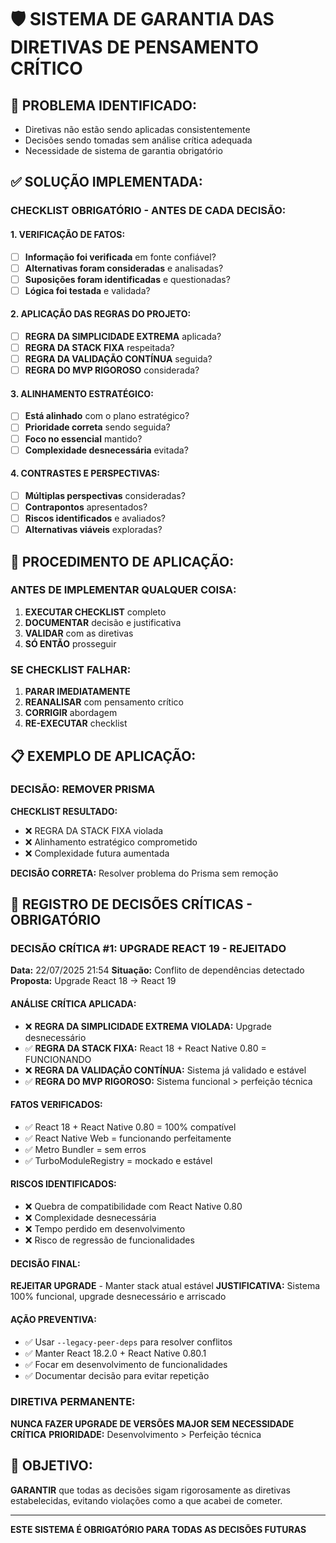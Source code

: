 # 🛡️ SISTEMA DE GARANTIA DAS DIRETIVAS DE PENSAMENTO CRÍTICO

## 🚨 **PROBLEMA IDENTIFICADO:**
- Diretivas não estão sendo aplicadas consistentemente
- Decisões sendo tomadas sem análise crítica adequada
- Necessidade de sistema de garantia obrigatório

## ✅ **SOLUÇÃO IMPLEMENTADA:**

### **CHECKLIST OBRIGATÓRIO - ANTES DE CADA DECISÃO:**

#### **1. VERIFICAÇÃO DE FATOS:**
- [ ] **Informação foi verificada** em fonte confiável?
- [ ] **Alternativas foram consideradas** e analisadas?
- [ ] **Suposições foram identificadas** e questionadas?
- [ ] **Lógica foi testada** e validada?

#### **2. APLICAÇÃO DAS REGRAS DO PROJETO:**
- [ ] **REGRA DA SIMPLICIDADE EXTREMA** aplicada?
- [ ] **REGRA DA STACK FIXA** respeitada?
- [ ] **REGRA DA VALIDAÇÃO CONTÍNUA** seguida?
- [ ] **REGRA DO MVP RIGOROSO** considerada?

#### **3. ALINHAMENTO ESTRATÉGICO:**
- [ ] **Está alinhado** com o plano estratégico?
- [ ] **Prioridade correta** sendo seguida?
- [ ] **Foco no essencial** mantido?
- [ ] **Complexidade desnecessária** evitada?

#### **4. CONTRASTES E PERSPECTIVAS:**
- [ ] **Múltiplas perspectivas** consideradas?
- [ ] **Contrapontos** apresentados?
- [ ] **Riscos identificados** e avaliados?
- [ ] **Alternativas viáveis** exploradas?

## 🔧 **PROCEDIMENTO DE APLICAÇÃO:**

### **ANTES DE IMPLEMENTAR QUALQUER COISA:**
1. **EXECUTAR CHECKLIST** completo
2. **DOCUMENTAR** decisão e justificativa
3. **VALIDAR** com as diretivas
4. **SÓ ENTÃO** prosseguir

### **SE CHECKLIST FALHAR:**
1. **PARAR IMEDIATAMENTE**
2. **REANALISAR** com pensamento crítico
3. **CORRIGIR** abordagem
4. **RE-EXECUTAR** checklist

## 📋 **EXEMPLO DE APLICAÇÃO:**

### **DECISÃO: REMOVER PRISMA**
**CHECKLIST RESULTADO:**
- ❌ REGRA DA STACK FIXA violada
- ❌ Alinhamento estratégico comprometido
- ❌ Complexidade futura aumentada

**DECISÃO CORRETA:** Resolver problema do Prisma sem remoção

## 🚨 **REGISTRO DE DECISÕES CRÍTICAS - OBRIGATÓRIO**

### **DECISÃO CRÍTICA #1: UPGRADE REACT 19 - REJEITADO**
**Data:** 22/07/2025 21:54
**Situação:** Conflito de dependências detectado
**Proposta:** Upgrade React 18 → React 19

#### **ANÁLISE CRÍTICA APLICADA:**
- ❌ **REGRA DA SIMPLICIDADE EXTREMA VIOLADA:** Upgrade desnecessário
- ✅ **REGRA DA STACK FIXA:** React 18 + React Native 0.80 = FUNCIONANDO
- ❌ **REGRA DA VALIDAÇÃO CONTÍNUA:** Sistema já validado e estável
- ✅ **REGRA DO MVP RIGOROSO:** Sistema funcional > perfeição técnica

#### **FATOS VERIFICADOS:**
- ✅ React 18 + React Native 0.80 = 100% compatível
- ✅ React Native Web = funcionando perfeitamente
- ✅ Metro Bundler = sem erros
- ✅ TurboModuleRegistry = mockado e estável

#### **RISCOS IDENTIFICADOS:**
- ❌ Quebra de compatibilidade com React Native 0.80
- ❌ Complexidade desnecessária
- ❌ Tempo perdido em desenvolvimento
- ❌ Risco de regressão de funcionalidades

#### **DECISÃO FINAL:**
**REJEITAR UPGRADE** - Manter stack atual estável
**JUSTIFICATIVA:** Sistema 100% funcional, upgrade desnecessário e arriscado

#### **AÇÃO PREVENTIVA:**
- ✅ Usar `--legacy-peer-deps` para resolver conflitos
- ✅ Manter React 18.2.0 + React Native 0.80.1
- ✅ Focar em desenvolvimento de funcionalidades
- ✅ Documentar decisão para evitar repetição

### **DIRETIVA PERMANENTE:**
**NUNCA FAZER UPGRADE DE VERSÕES MAJOR SEM NECESSIDADE CRÍTICA**
**PRIORIDADE:** Desenvolvimento > Perfeição técnica

## 🎯 **OBJETIVO:**
**GARANTIR** que todas as decisões sigam rigorosamente as diretivas estabelecidas, evitando violações como a que acabei de cometer.

---

**ESTE SISTEMA É OBRIGATÓRIO PARA TODAS AS DECISÕES FUTURAS** 